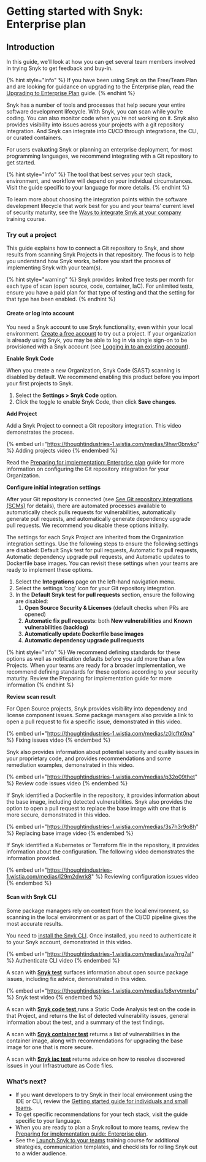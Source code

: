 # Getting started with Snyk: Enterprise plan

## Introduction

In this guide, we’ll look at how you can get several team members involved in trying Snyk to get feedback and buy-in.

{% hint style="info" %}
If you have been using Snyk on the Free/Team Plan and are looking for guidance on upgrading to the Enterprise plan, read the [Upgrading to Enterprise Plan](upgrading-to-enterprise-plan.md) guide.
{% endhint %}

Snyk has a number of tools and processes that help secure your entire software development lifecycle. With Snyk, you can scan while you’re coding. You can also monitor code when you’re not working on it. Snyk also provides visibility into issues across your projects with a git repository integration. And Snyk can integrate into CI/CD through integrations, the CLI, or curated containers.

For users evaluating Snyk or planning an enterprise deployment, for most programming languages, we recommend integrating with a Git repository to get started.

{% hint style="info" %}
The tool that best serves your tech stack, environment, and workflow will depend on your individual circumstances. Visit the guide specific to your language for more details.
{% endhint %}

To learn more about choosing the integration points within the software development lifecycle that work best for you and your teams’ current level of security maturity, see the [Ways to integrate Snyk at your company](https://training.snyk.io/courses/ways-to-use-snyk) training course.

### Try out a project

This guide explains how to connect a Git repository to Snyk, and show results from scanning Snyk Projects in that repository. The focus is to help you understand how Snyk works, before you start the process of implementing Snyk with your team(s).

{% hint style="warning" %}
Snyk provides limited free tests per month for each type of scan (open source, code, container, IaC). For unlimited tests, ensure you have a paid plan for that type of testing and that the setting for that type has been enabled.
{% endhint %}

#### Create or log into account

You need a Snyk account to use Snyk functionality, even within your local environment. [Create a free account](../getting-started/quickstart/create-a-snyk-account/) to try out a project. If your organization is already using Snyk, you may be able to log in via single sign-on to be provisioned with a Snyk account (see [Logging in to an existing account](../getting-started/quickstart/create-a-snyk-account/logging-in-to-an-existing-account.md)).

**Enable Snyk Code**

When you create a new Organization, Snyk Code (SAST) scanning is disabled by default. We recommend enabling this product before you import your first projects to Snyk.

1. Select the **Settings > Snyk Code** option.
2. Click the toggle to enable Snyk Code, then click **Save changes**.

**Add Project**

Add a Snyk Project to connect a Git repository integration. This video demonstrates the process.

{% embed url="https://thoughtindustries-1.wistia.com/medias/9hwr0bnvko" %}
Adding projects video
{% endembed %}

Read the [Preparing for implementation: Enterprise plan](preparing-for-implementation-enterprise-plan.md) guide for more information on configuring the Git repository integration for your Organization.

**Configure initial integration settings**

After your Git repository is connected (see [See Git repository integrations (SCMs)](../integrations/git-repository-scm-integrations/) for details), there are automated processes available to automatically check pulls requests for vulnerabilities, automatically generate pull requests, and automatically generate dependency upgrade pull requests. We recommend you disable these options initially.

The settings for each Snyk Project are inherited from the Organization integration settings. Use the following steps to ensure the following settings are disabled: Default Snyk test for pull requests, Automatic fix pull requests, Automatic dependency upgrade pull requests, and Automatic updates to Dockerfile base images. You can revisit these settings when your teams are ready to implement these options.

1. Select the **Integrations** page on the left-hand navigation menu.
2. Select the settings ‘cog’ icon for your Git repository integration.
3. In the **Default Snyk test for pull requests** section, ensure the following are disabled:
   1. **Open Source Security & Licenses** (default checks when PRs are opened)
   2. **Automatic fix pull requests**: both **New vulnerabilities** and **Known vulnerabilities (backlog)**
   3. **Automatically update Dockerfile base images**
   4. **Automatic dependency upgrade pull requests**

{% hint style="info" %}
We recommend defining standards for these options as well as notification defaults before you add more than a few Projects. When your teams are ready for a broader implementation, we recommend defining standards for these options according to your security maturity. Review the Preparing for implementation guide for more information
{% endhint %}

**Review scan result**

For Open Source projects, Snyk provides visibility into dependency and license component issues. Some package managers also provide a link to open a pull request to fix a specific issue, demonstrated in this video.

{% embed url="https://thoughtindustries-1.wistia.com/medias/z0lcfht0na" %}
Fixing issues video
{% endembed %}

Snyk also provides information about potential security and quality issues in your proprietary code, and provides recommendations and some remediation examples, demonstrated in this video.

{% embed url="https://thoughtindustries-1.wistia.com/medias/p32o09thet" %}
Review code issues video
{% endembed %}

If Snyk identified a Dockerfile in the repository, it provides information about the base image, including detected vulnerabilities. Snyk also provides the option to open a pull request to replace the base image with one that is more secure, demonstrated in this video.

{% embed url="https://thoughtindustries-1.wistia.com/medias/3s7h3r9o8h" %}
Replacing base image video
{% endembed %}

If Snyk identified a Kubernetes or Terraform file in the repository, it provides information about the configuration. The following video demonstrates the information provided.

{% embed url="https://thoughtindustries-1.wistia.com/medias/l29m2dwrk8" %}
Reviewing configuration issues video
{% endembed %}

#### Scan with Snyk CLI

Some package managers rely on context from the local environment, so scanning in the local environment or as part of the CI/CD pipeline gives the most accurate results.

You need to [install the Snyk CLI](../snyk-cli/install-the-snyk-cli/). Once installed, you need to authenticate it to your Snyk account, demonstrated in this video.

{% embed url="https://thoughtindustries-1.wistia.com/medias/ava7rrg7al" %}
Authenticate CLI video
{% endembed %}

A scan with [**Snyk test**](../scan-application-code/snyk-open-source/use-snyk-open-source-from-the-cli/) surfaces information about open source package issues, including fix advice, demonstrated in this video.

{% embed url="https://thoughtindustries-1.wistia.com/medias/b8vrvtmnbu" %}
Snyk test video
{% endembed %}

A scan with [**Snyk code test** ](../scan-application-code/snyk-code/cli-for-snyk-code/)runs a Static Code Analysis test on the code in that Project, and returns the list of detected vulnerability issues, general information about the test, and a summary of the test findings.

A scan with [**Snyk container test**](../scan-containers/snyk-cli-for-container-security/) returns a list of vulnerabilities in the container image, along with recommendations for upgrading the base image for one that is more secure.

A scan with [**Snyk iac test**](../scan-cloud-configurations/snyk-infrastructure-as-code/snyk-cli-for-infrastructure-as-code/) returns advice on how to resolve discovered issues in your Infrastructure as Code files.

### What’s next?

* If you want developers to try Snyk in their local environment using the IDE or CLI, review the [Getting started guide for individuals and small teams](../guides/getting-started-with-snyk-free-team-plan.md).
* To get specific recommendations for your tech stack, visit the guide specific to your language.
* When you are ready to plan a Snyk rollout to more teams, review the [Preparing for implementation guide: Enterprise plan](preparing-for-implementation-enterprise-plan.md).
* See the [Launch Snyk to your teams](https://training.snyk.io/courses/launch-snyk-to-your-teams) training course for additional strategies, communication templates, and checklists for rolling Snyk out to a wider audience.
